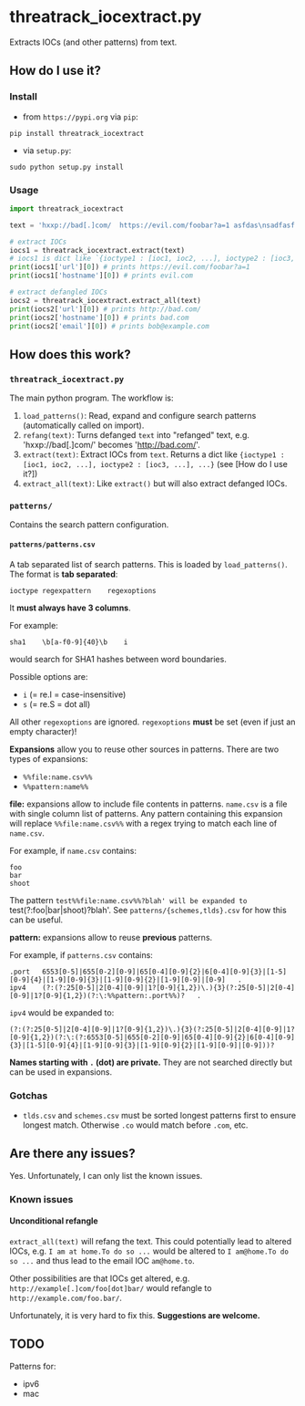 # threatrack_iocextract.py

Extracts IOCs (and other patterns) from text.

## How do I use it?

### Install

- from `https://pypi.org` via `pip`:

```
pip install threatrack_iocextract
```

- via `setup.py`:

```
sudo python setup.py install
```

### Usage

```python
import threatrack_iocextract

text = 'hxxp://bad[.]com/  https://evil.com/foobar?a=1 asfdas\nsadfasf bob at example dot com'

# extract IOCs
iocs1 = threatrack_iocextract.extract(text)
# iocs1 is dict like `{ioctype1 : [ioc1, ioc2, ...], ioctype2 : [ioc3, ...], ...}`
print(iocs1['url'][0]) # prints https://evil.com/foobar?a=1
print(iocs1['hostname'][0]) # prints evil.com

# extract defangled IOCs
iocs2 = threatrack_iocextract.extract_all(text)
print(iocs2['url'][0]) # prints http://bad.com/
print(iocs2['hostname'][0]) # prints bad.com
print(iocs2['email'][0]) # prints bob@example.com

```

## How does this work?

### `threatrack_iocextract.py`

The main python program. The workflow is:

1. `load_patterns()`: Read, expand and configure search patterns (automatically called on import).
2. `refang(text)`: Turns defanged `text` into "refanged" text, e.g. 'hxxp://bad[.]com/' becomes 'http://bad.com/'.
3. `extract(text)`: Extract IOCs from `text`. Returns a dict like `{ioctype1 : [ioc1, ioc2, ...], ioctype2 : [ioc3, ...], ...}` (see [How do I use it?])
4. `extract_all(text)`: Like `extract()` but will also extract defanged IOCs.

### `patterns/`

Contains the search pattern configuration.

#### `patterns/patterns.csv`

A tab separated list of search patterns.
This is loaded by `load_patterns()`.
The format is **tab separated**:

```
ioctype	regexpattern	regexoptions
```

It **must always have 3 columns**.

For example:

```
sha1	\b[a-f0-9]{40}\b	i
```

would search for SHA1 hashes between word boundaries.

Possible options are:

- `i` (= re.I = case-insensitive)
- `s` (= re.S = dot all)

All other `regexoptions` are ignored. `regexoptions` **must** be set (even if just an empty character)!

**Expansions** allow you to reuse other sources in patterns. There are two types
of expansions:

- `%%file:name.csv%%`
- `%%pattern:name%%`

**file:** expansions allow to include file contents in patterns.
`name.csv` is a file with single column list of patterns. Any pattern containing
this expansion will replace `%%file:name.csv%%` with a regex trying to match each
line of `name.csv`.

For example, if `name.csv` contains:

```
foo
bar
shoot
```

The pattern `test%%file:name.csv%%?blah' will be expanded to `test(?:foo|bar|shoot)?blah'.
See `patterns/{schemes,tlds}.csv` for how this can be useful.

**pattern:** expansions allow to reuse **previous** patterns.

For example, if `patterns.csv` contains:

```
.port	6553[0-5]|655[0-2][0-9]|65[0-4][0-9]{2}|6[0-4][0-9]{3}|[1-5][0-9]{4}|[1-9][0-9]{3}|[1-9][0-9]{2}|[1-9][0-9]|[0-9]	.
ipv4	(?:(?:25[0-5]|2[0-4][0-9]|1?[0-9]{1,2})\.){3}(?:25[0-5]|2[0-4][0-9]|1?[0-9]{1,2})(?:\:%%pattern:.port%%)?	.
```

`ipv4` would be expanded to:

```
(?:(?:25[0-5]|2[0-4][0-9]|1?[0-9]{1,2})\.){3}(?:25[0-5]|2[0-4][0-9]|1?[0-9]{1,2})(?:\:(?:6553[0-5]|655[0-2][0-9]|65[0-4][0-9]{2}|6[0-4][0-9]{3}|[1-5][0-9]{4}|[1-9][0-9]{3}|[1-9][0-9]{2}|[1-9][0-9]|[0-9]))?
```

**Names starting with `.` (dot) are private.** They are not searched directly
but can be used in expansions.

### Gotchas

- `tlds.csv` and `schemes.csv` must be sorted longest patterns first to ensure longest match. Otherwise `.co` would match before `.com`, etc.



## Are there any issues?

Yes. Unfortunately, I can only list the known issues.

### Known issues

#### Unconditional refangle

`extract_all(text)` will refang the text. This could potentially lead to altered
IOCs, e.g. `I am at home.To do so ...` would be altered to `I am@home.To do so ...`
and thus lead to the email IOC `am@home.to`.

Other possibilities are that IOCs get altered, e.g. `http://example[.]com/foo[dot]bar/`
would refangle to `http://example.com/foo.bar/`.

Unfortunately, it is very hard to fix this. **Suggestions are welcome.**


## TODO

Patterns for:

- ipv6
- mac





